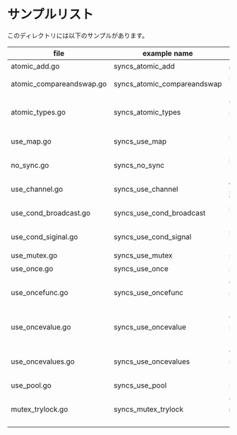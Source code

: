 # サンプルリスト

このディレクトリには以下のサンプルがあります。

| file                     | example name                | note                                                                      |
| ------------------------ | --------------------------- | ------------------------------------------------------------------------- |
| atomic_add.go            | syncs_atomic_add            | atomic.AddXXX のサンプルです                                              |
| atomic_compareandswap.go | syncs_atomic_compareandswap | sync/atomic.CompareAndSwap のサンプルです                                 |
| atomic_types.go          | syncs_atomic_types          | Go 1.19 から追加された sync/atomic パッケージ内の型についてのサンプルです |
| use_map.go               | syncs_use_map               | sync.Mapの使い方とそれをラップした型の紹介です                            |
| no_sync.go               | syncs_no_sync               | 同期なしで非同期処理をしているサンプルです                                |
| use_channel.go           | syncs_use_channel           | 値の同期をチャネルを使って実現しているサンプルです                        |
| use_cond_broadcast.go    | syncs_use_cond_broadcast    | sync.Cond.Broadcast() のサンプルです                                      |
| use_cond_siginal.go      | syncs_use_cond_signal       | sync.Cond.Signal() のサンプルです                                         |
| use_mutex.go             | syncs_use_mutex             | sync.Mutex のサンプルです                                                 |
| use_once.go              | syncs_use_once              | sync.Onceのサンプルです                                                   |
| use_oncefunc.go          | syncs_use_oncefunc          | Go 1.21 で追加された sync.OnceFunc() のサンプルです                       |
| use_oncevalue.go         | syncs_use_oncevalue         | Go 1.21 で追加された sync.OnceValue() のサンプルです                      |
| use_oncevalues.go        | syncs_use_oncevalues        | Go 1.21 で追加された sync.OnceValues() のサンプルです                     |
| use_pool.go              | syncs_use_pool              | sync.Poolのサンプルです                                                   |
| mutex_trylock.go         | syncs_mutex_trylock         | Go 1.18 で追加された mutex.TryLock() についてのサンプルです。             |
